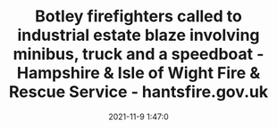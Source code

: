 ---
"title": "Botley firefighters called to industrial estate blaze involving minibus, truck and a speedboat - Hampshire & Isle of Wight Fire & Rescue Service - hantsfire.gov.uk"
"date": "2021-11-9 1:47:0"
"feed_name": "GOOGLENEWSINDUSTRIAL"
"feed_website": "https://news.google.com/search?q=industrial%2Bincident&hl=en-US&gl=US&ceid=US:en"
"feed_rss": "https://news.google.com/rss/search?q=industrial%2Bincident&hl=en-US&gl=US&ceid=US:en"
"link": "https://www.hantsfire.gov.uk/incident/botley-firefighters-called-to-industrial-estate-blaze-involving-minibus-truck-and-a-speedboat/"
"source": "{'href': 'https://www.hantsfire.gov.uk', 'title': 'hantsfire.gov.uk'}"
"file": "_posts/2021-1-1-52a52df0cf2a41647ad95c3ce10dbdfd17c9e85d.md"
"accident": "1"
"drilling": "0"
"dead": "0"
"injured": "0"
"arrested": "0"
"place": "unknown place"
"where": "unknown site"
"causes": "unknown"
"place_uri": "unknown place"
---